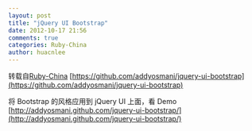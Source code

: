 ```yaml
---
layout: post
title: "jQuery UI Bootstrap"
date: 2012-10-17 21:56
comments: true
categories: Ruby-China
author: huacnlee
---
```

转载自[Ruby-China](http://ruby-china.org/topics/716)
[https://github.com/addyosmani/jquery-ui-bootstrap](https://github.com/addyosmani/jquery-ui-bootstrap)

将 Bootstrap 的风格应用到 jQuery UI 上面，看 Demo\
[http://addyosmani.github.com/jquery-ui-bootstrap/](http://addyosmani.github.com/jquery-ui-bootstrap/)
